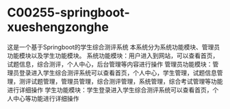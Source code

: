 # C00255-springboot-xueshengzonghe
这是一个基于Springboot的学生综合测评系统 本系统分为系统功能模块、管理员功能模块以及学生功能模块。 系统功能模块：用户进入到网站，可以查看首页，试题信息，综合测评，个人中心，后台管理等内容进行操作 管理员功能模块：管理员登录进入学生综合测评系统可以查看首页，个人中心，学生管理，试题信息管理，测评试题管理，管理员管理，综合测评管理，系统管理，综合考试管理等功能进行详细操作 学生功能模块：学生登录进入学生综合测评系统可以查看首页，个人中心等功能进行详细操作
